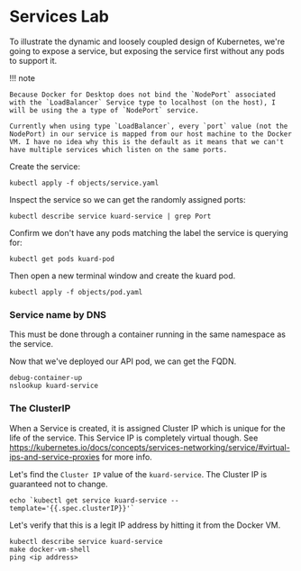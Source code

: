 # Services Lab

To illustrate the dynamic and loosely coupled design of Kubernetes, we're going to expose a service, but exposing the service first without any pods to support it.

!!! note

    Because Docker for Desktop does not bind the `NodePort` associated with the `LoadBalancer` Service type to localhost (on the host), I will be using the a type of `NodePort` service.

    Currently when using type `LoadBalancer`, every `port` value (not the NodePort) in our service is mapped from our host machine to the Docker VM. I have no idea why this is the default as it means that we can't have multiple services which listen on the same ports.

Create the service:

    kubectl apply -f objects/service.yaml

Inspect the service so we can get the randomly assigned ports:

    kubectl describe service kuard-service | grep Port

Confirm we don't have any pods matching the label the service is querying for:

    kubectl get pods kuard-pod

Then open a new terminal window and create the kuard pod.

    kubectl apply -f objects/pod.yaml

### Service name by DNS

This must be done through a container running in the same namespace as the service.

Now that we've deployed our API pod, we can get the FQDN.

    debug-container-up
    nslookup kuard-service

### The ClusterIP

When a Service is created, it is assigned Cluster IP which is unique for the life of the service. This Service IP is completely virtual though. See https://kubernetes.io/docs/concepts/services-networking/service/#virtual-ips-and-service-proxies for more info.

Let's find the `Cluster IP` value of the `kuard-service`. The Cluster IP is guaranteed not to change.

    echo `kubectl get service kuard-service --template='{{.spec.clusterIP}}'`
    
    
Let's verify that this is a legit IP address by hitting it from the Docker VM.

    kubectl describe service kuard-service
    make docker-vm-shell
    ping <ip address>

<!--
### TODO

 - Example of hitting the service hostname.
 - Clarify that "nslookup: can't resolve '(null)': Name does not resolve" is expected because there is no DNS to perform the lookup against.
 -->